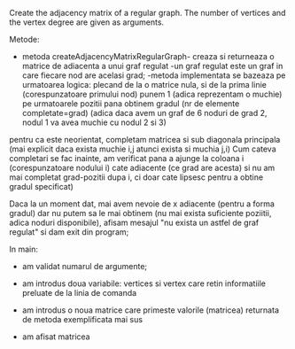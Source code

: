 Create the adjacency matrix of a regular graph. The number of vertices and the vertex degree are given as arguments.

Metode:

* metoda createAdjacencyMatrixRegularGraph- creaza si returneaza o matrice de adiacenta a unui graf regulat
-un graf regulat este un graf in care fiecare nod are acelasi grad;
-metoda implementata se bazeaza pe urmatoarea logica:
plecand de la o matrice nula, si de la prima linie (corespunzatoare primului nod) punem 1 (adica reprezentam o muchie) pe urmatoarele pozitii pana obtinem gradul
(nr de elemente completate=grad) (adica daca avem un graf de 6 noduri de grad 2, nodul 1 va avea muchie cu nodul 2 si 3)

pentru ca este neorientat, completam matricea si sub diagonala principala (mai explicit daca exista muchie i,j atunci exista si muchia j,i)
Cum cateva completari se fac inainte, am verificat pana a ajunge la coloana i (corespunzatoare nodului i)
cate adiacente (ce grad are acesta) si nu am mai completat grad-pozitii dupa i, ci doar cate lipsesc pentru a obtine gradul specificat)

Daca la un moment dat, mai avem nevoie de x adiacente (pentru a forma gradul) dar nu putem sa le mai obtinem (nu mai exista suficiente poziitii, adica noduri disponibile), afisam mesajul "nu exista un astfel de graf regulat" si dam exit din program;

In main:
* am validat numarul de argumente;

* am introdus doua variabile: vertices si vertex care retin informatiile preluate de la linia de comanda

* am introdus o noua matrice care primeste valorile (matricea) returnata de metoda exemplificata mai sus

* am afisat matricea
